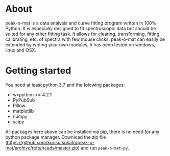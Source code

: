 About
==========

peak-o-mat is a data analysis and curve fitting program written in 100% Python.  It
is especially designed to fit spectroscopic data but should be suited for any
other fitting task.  It allows for clearing, transforming, fitting, calibrating,
etc. of spectra with few mouse clicks.  peak-o-mat can easily be extended by
writing your own modules, it has been tested on windows, linux and OSX.

Getting started
=============

You need at least python 3.7 and the folowing packages:

- wxpython >= 4.2.1
- PyPubSub
- Pillow
- matplotlib
- numpy
- scipy

All packages here above can be installed via pip, there is no need for any python package manager.
Download the zip file (https://github.com/kurisutsukato/peak-o-mat/archive/refs/heads/master.zip) and run `peak-o-mat-py`.

